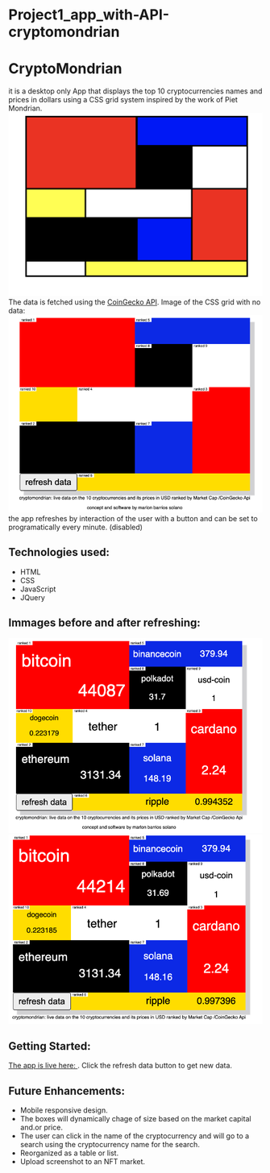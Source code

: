 # Project1_app_with-API-cryptomondrian

# CryptoMondrian

it is a desktop only App that displays the top 10 cryptocurrencies names and prices in dollars using a CSS  grid system inspired by the work of Piet Mondrian.
![image sample](./assets/mondrian_model.png)
The data is fetched using the [CoinGecko API](https://duckduckgo.com).
Image of the CSS grid with no data:
![image sample](./assets/no_data.png)
the app refreshes by interaction of the user with a button  and can be set to programatically every minute. (disabled)

## Technologies used:
- HTML
- CSS
- JavaScript
- JQuery

## Immages before and after refreshing:
![image sample](./assets/final_look.png)
![image sample](./assets/final_look2.png)

## Getting Started:
[The app is live here: ](https://crypto-mondrian.netlify.app/?).
Click the refresh data button to get new data.

## Future Enhancements:
- Mobile responsive design.
- The boxes will dynamically chage of size based on the market capital and.or price.
- The user can click in the name of the cryptocurrency and will go to a search using the cryptocurrency name for the search.
- Reorganized as a table or list.
- Upload screenshot to an NFT market.


















